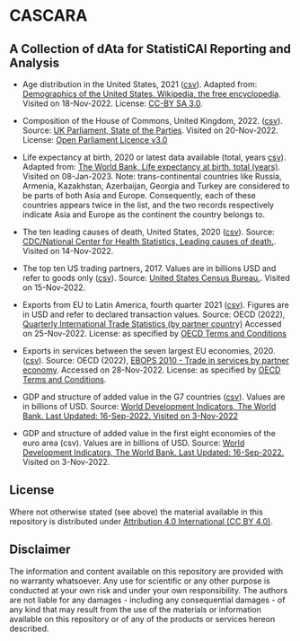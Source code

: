 # CASCARA

## A Collection of dAta for StatistiCAl Reporting and Analysis

- Age distribution in the United States, 2021 ([csv](data/age-distribution-usa-2021.csv)). Adapted from: [Demographics of the United States. Wikipedia, the free encyclopedia](https://en.wikipedia.org/wiki/Demographics_of_the_United_States). Visited on 18-Nov-2022. License: [CC-BY SA 3.0](https://creativecommons.org/licenses/by-sa/3.0/).

- Composition of the House of Commons, United Kingdom, 2022. ([csv](data/uk-house-of-commons-2022.csv)). Source: [UK Parliament, State of the Parties](https://members.parliament.uk/parties/Commons). Visited on 20-Nov-2022. License: [Open Parliament Licence v3.0](https://www.parliament.uk/site-information/copyright-parliament/open-parliament-licence/)

- Life expectancy at birth, 2020 or latest data available (total, years [csv](data/life-expectancy-2020.csv)). Adapted from: [The World Bank, Life expectancy at birth, total (years)](https://data.worldbank.org/indicator/SP.DYN.LE00.IN). Visited on 08-Jan-2023.
Note: trans-continental countries like Russia, Armenia, Kazakhstan, Azerbaijan, Georgia and Turkey are considered to be parts of both Asia and Europe. Consequently, each of these countries appears twice in the list, and the two records respectively indicate Asia and Europe as the continent the country belongs to.

- The ten leading causes of death, United States, 2020 ([csv](data/top-10-causes-of-death-usa-2020.csv)). Source: [CDC/National Center for Health Statistics, Leading causes of death.](https://www.cdc.gov/nchs/fastats/leading-causes-of-death.htm). Visited on 14-Nov-2022.

- The top ten US trading partners, 2017. Values are in billions USD and refer to goods only ([csv](data/top-10-trading-partners-usa-2017.csv)). Source: [United States Census Bureau.](https://www.census.gov/foreign-trade/statistics/highlights/toppartners.html). Visited on 15-Nov-2022.

- Exports from EU to Latin America, fourth quarter 2021 ([csv](data/exports-eu-latin-america-q4-2021.csv)). Figures are in USD and refer to declared transaction values. Source:  OECD (2022), [Quarterly International Trade Statistics (by partner country)](https://stats.oecd.org/Index.aspx?DataSetCode=TISP_EBOPS2010#) Accessed on 25-Nov-2022. License: as specified by [OECD Terms and Conditions](https://www.oecd.org/termsandconditions/)

- Exports in services between the seven largest EU economies, 2020. ([csv](data/exports-in-services-by-partner-economy-EU7.csv)). Source: OECD (2022), [EBOPS 2010 - Trade in services by partner economy](https://stats.oecd.org/). Accessed on 28-Nov-2022. License: as specified by [OECD Terms and Conditions](https://www.oecd.org/termsandconditions/).

- GDP and structure of added value in the G7 countries ([csv](gdp-g7-2010-2020.csv)). Values are in billions of USD. Source: [World Development Indicators, The World Bank. Last Updated: 16-Sep-2022. Visited on 3-Nov-2022](http://wdi.worldbank.org/table/4.2#)

- GDP and structure of added value in the first eight economies of the euro area (csv). Values are in billions of USD. Source: [World Development Indicators, The World Bank. Last Updated: 16-Sep-2022.](http://wdi.worldbank.org/table/4.2#) Visited on 3-Nov-2022.

## License
Where not otherwise stated (see above) the material available in this repository is distributed under [Attribution 4.0 International (CC BY 4.0)](https://creativecommons.org/licenses/by/4.0/).

## Disclaimer
The information and content available on this repository are provided with no warranty whatsoever. Any use for scientific or any other purpose is conducted at your own risk and under your own responsibility. The authors are not liable for any damages - including any consequential damages - of any kind that may result from the use of the materials or information available on this repository or of any of the products or services hereon described.

